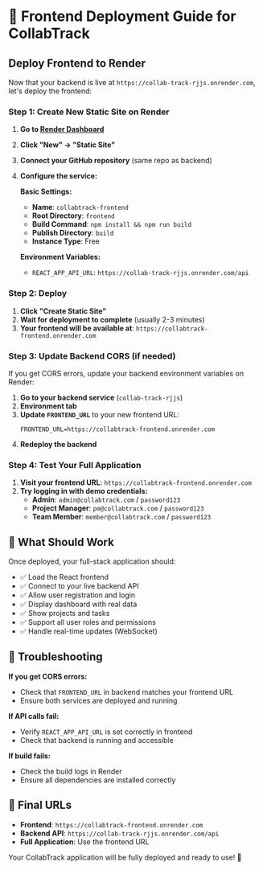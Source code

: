 # 🚀 Frontend Deployment Guide for CollabTrack

## **Deploy Frontend to Render**

Now that your backend is live at `https://collab-track-rjjs.onrender.com`, let's deploy the frontend:

### **Step 1: Create New Static Site on Render**

1. **Go to [Render Dashboard](https://dashboard.render.com)**
2. **Click "New" → "Static Site"**
3. **Connect your GitHub repository** (same repo as backend)
4. **Configure the service:**

   **Basic Settings:**
   - **Name**: `collabtrack-frontend`
   - **Root Directory**: `frontend`
   - **Build Command**: `npm install && npm run build`
   - **Publish Directory**: `build`
   - **Instance Type**: Free

   **Environment Variables:**
   - `REACT_APP_API_URL`: `https://collab-track-rjjs.onrender.com/api`

### **Step 2: Deploy**

1. **Click "Create Static Site"**
2. **Wait for deployment to complete** (usually 2-3 minutes)
3. **Your frontend will be available at**: `https://collabtrack-frontend.onrender.com`

### **Step 3: Update Backend CORS (if needed)**

If you get CORS errors, update your backend environment variables on Render:

1. **Go to your backend service** (`collab-track-rjjs`)
2. **Environment tab**
3. **Update `FRONTEND_URL`** to your new frontend URL:
   ```
   FRONTEND_URL=https://collabtrack-frontend.onrender.com
   ```
4. **Redeploy the backend**

### **Step 4: Test Your Full Application**

1. **Visit your frontend URL**: `https://collabtrack-frontend.onrender.com`
2. **Try logging in with demo credentials:**
   - **Admin**: `admin@collabtrack.com` / `password123`
   - **Project Manager**: `pm@collabtrack.com` / `password123`
   - **Team Member**: `member@collabtrack.com` / `password123`

## **🎯 What Should Work**

Once deployed, your full-stack application should:
- ✅ Load the React frontend
- ✅ Connect to your live backend API
- ✅ Allow user registration and login
- ✅ Display dashboard with real data
- ✅ Show projects and tasks
- ✅ Support all user roles and permissions
- ✅ Handle real-time updates (WebSocket)

## **🔧 Troubleshooting**

**If you get CORS errors:**
- Check that `FRONTEND_URL` in backend matches your frontend URL
- Ensure both services are deployed and running

**If API calls fail:**
- Verify `REACT_APP_API_URL` is set correctly in frontend
- Check that backend is running and accessible

**If build fails:**
- Check the build logs in Render
- Ensure all dependencies are installed correctly

## **📱 Final URLs**

- **Frontend**: `https://collabtrack-frontend.onrender.com`
- **Backend API**: `https://collab-track-rjjs.onrender.com/api`
- **Full Application**: Use the frontend URL

Your CollabTrack application will be fully deployed and ready to use! 🎉
